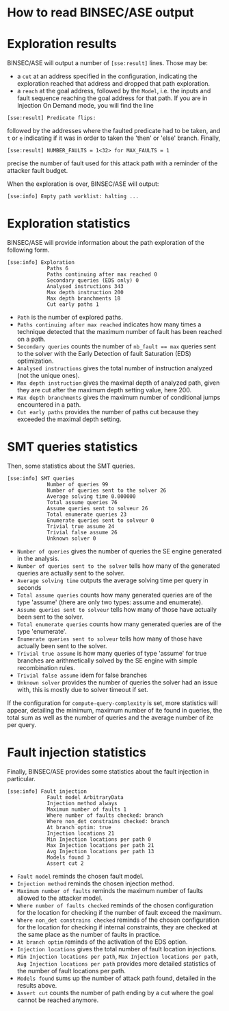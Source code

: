 How to read BINSEC/ASE output
===

# Exploration results

BINSEC/ASE will output a number of `[sse:result]` lines. Those may be:
- a `cut` at an address specified in the configuration, indicating the exploration reached that address and dropped that path exploration.
- a `reach` at the goal address, followed by the `Model`, i.e. the inputs and fault sequence reaching the goal address for that path. If you are in Injection On Demand mode, you will find the line 
```
[sse:result] Predicate flips:
``` 
followed by the addresses where the faulted predicate had to be taken, and `t` or `e` indicating if it was in order to taken the 'then' or 'else' branch. Finally, 
```
[sse:result] NUMBER_FAULTS = 1<32> for MAX_FAULTS = 1 
``` 
precise the number of fault used for this attack path with a reminder of the attacker fault budget.


When the exploration is over, BINSEC/ASE will output: 
```
[sse:info] Empty path worklist: halting ... 
```


# Exploration statistics

BINSEC/ASE will provide information about the path exploration of the following form.
```
[sse:info] Exploration
             Paths 6
             Paths continuing after max reached 0
             Secondary queries (EDS only) 0
             Analysed instructions 343
             Max depth instruction 200
             Max depth branchments 18
             Cut early paths 1
```
- `Path` is the number of explored paths.
- `Paths continuing after max reached` indicates how many times a technique detected that the maximum number of fault has been reached on a path.
- `Secondary queries` counts the number of `nb_fault == max` queries sent to the solver with the Early Detection of fault Saturation (EDS) optimization.
- `Analysed instructions` gives the total number of instruction analyzed (not the unique ones).
- `Max depth instruction` gives the maximal depth of analyzed path, given they are cut after the maximum depth setting value, here 200.
- `Max depth branchments` gives the maximum number of conditional jumps encountered in a path.
- `Cut early paths` provides the number of paths cut because they exceeded the maximal depth setting.

# SMT queries statistics

Then, some statistics about the SMT queries.

```
[sse:info] SMT queries
             Number of queries 99
             Number of queries sent to the solver 26
             Average solving time 0.000000
             Total assume queries 76
             Assume queries sent to solveur 26
             Total enumerate queries 23
             Enumerate queries sent to solveur 0
             Trivial true assume 24
             Trivial false assume 26
             Unknown solver 0 
```
- `Number of queries` gives the number of queries the SE engine generated in the analysis.
- `Number of queries sent to the solver` tells how many of the generated queries are actually sent to the solver.
- `Average solving time` outputs the average solving time per query in seconds
- `Total assume queries` counts how many generated queries are of the type 'assume' (there are only two types: assume and enumerate).
- `Assume queries sent to solveur` tells how many of those have actually been sent to the solver.
- `Total enumerate queries` counts how many generated queries are of the type 'enumerate'.
- `Enumerate queries sent to solveur` tells how many of those have actually been sent to the solver.
- `Trivial true assume` is how many queries of type 'assume' for true branches are arithmetically solved by the SE engine with simple recombination rules.
- `Trivial false assume` idem for false branches
- `Unknown solver` provides the number of queries the solver had an issue with, this is mostly due to solver timeout if set.

If the configuration for `compute-query-complexity` is set, more statistics will appear, detailing the minimum, maximum number of ite found in queries, the total sum as well as the number of queries and the average number of ite per query.

# Fault injection statistics

Finally, BINSEC/ASE provides some statistics about the fault injection in particular.

```
[sse:info] Fault injection
             Fault model ArbitraryData
             Injection method always
             Maximum number of faults 1
             Where number of faults checked: branch
             Where non_det constrains checked: branch
             At branch optim: true
             Injection locations 21
             Min Injection locations per path 0
             Max Injection locations per path 21
             Avg Injection locations per path 13
             Models found 3 
             Assert cut 2 
```
- `Fault model` reminds the chosen fault model.
- `Injection method` reminds the chosen injection method.
- `Maximum number of faults` reminds the maximum number of faults allowed to the attacker model.
- `Where number of faults checked` reminds of the chosen configuration for the location for checking if the number of fault exceed the maximum.
- `Where non_det constrains checked` reminds of the chosen configuration for the location for checking if internal constraints, they are checked at the same place as the number of faults in practice.
- `At branch optim` reminds of the activation of the EDS option.
- `Injection locations` gives the total number of fault location injections.
- `Min Injection locations per path`, `Max Injection locations per path`, `Avg Injection locations per path` provides more detailed statistics of the number of fault locations per path.
- `Models found` sums up the number of attack path found, detailed in the results above.
- `Assert cut` counts the number of path ending by a cut where the goal cannot be reached anymore.